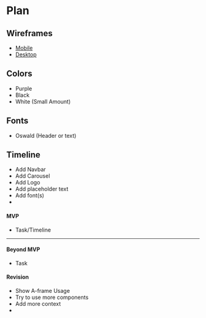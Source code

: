 # Plan

## Wireframes
* [Mobile]()
* [Desktop]()

## Colors
* Purple
* Black
* White (Small Amount)


## Fonts
* Oswald (Header or text)<link rel="preconnect" href="https://fonts.googleapis.com">
<link rel="preconnect" href="https://fonts.gstatic.com" crossorigin>
<link href="https://fonts.googleapis.com/css2?family=Bebas+Neue&family=Oswald:wght@200..700&display=swap" rel="stylesheet">

## Timeline
* Add Navbar
* Add Carousel
* Add Logo
* Add placeholder text
* Add font(s)
*
#### MVP

* Task/Timeline

---

#### Beyond MVP

* Task

#### Revision

* Show A-frame Usage
* Try to use more components
* Add more context
* 


<!-- DO NOT USE THIS YET

| Name | Glows | Grows |
| -------- | ------- | ------- |
|   |   |
|   |   |
|   |   |
|   |   |
|   |   |
|   |   |

-->
